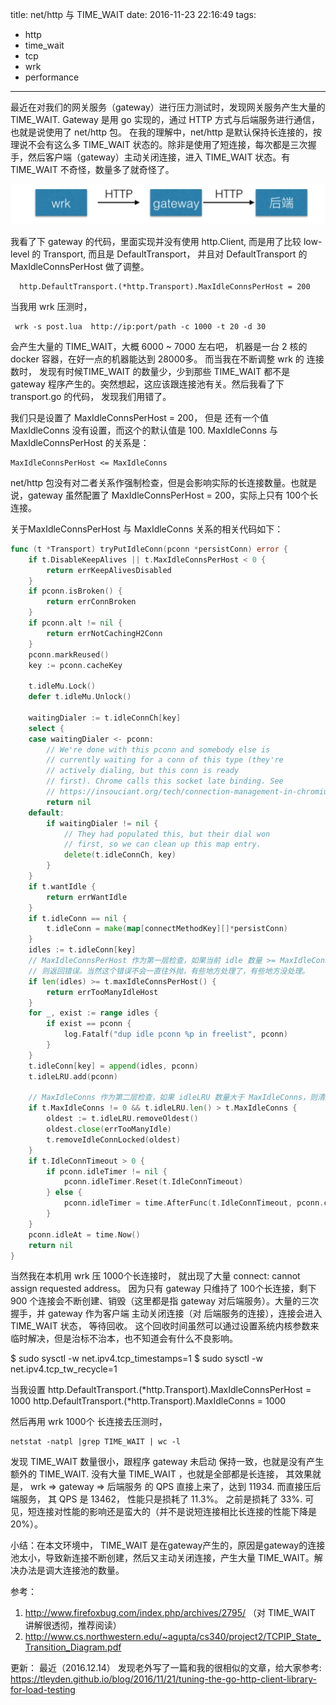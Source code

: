 title: net/http 与 TIME_WAIT
date: 2016-11-23 22:16:49
tags:
- http
- time_wait
- tcp
- wrk
- performance
---

最近在对我们的网关服务（gateway）进行压力测试时，发现网关服务产生大量的 TIME_WAIT. Gateway 是用 go 实现的，通过 HTTP 方式与后端服务进行通信，也就是说使用了 net/http 包。 在我的理解中，net/http 是默认保持长连接的，按理说不会有这么多 TIME_WAIT 状态的。除非是使用了短连接，每次都是三次握手，然后客户端（gateway）主动关闭连接，进入 TIME_WAIT 状态。有 TIME_WAIT 不奇怪，数量多了就奇怪了。


![](/images/14799159319678.jpg)


我看了下 gateway 的代码，里面实现并没有使用 http.Client, 而是用了比较 low-level 的 Transport, 而且是 DefaultTransport， 并且对 DefaultTransport 的 MaxIdleConnsPerHost 做了调整。

	  http.DefaultTransport.(*http.Transport).MaxIdleConnsPerHost = 200
	
当我用 wrk 压测时，

     wrk -s post.lua  http://ip:port/path -c 1000 -t 20 -d 30
 
会产生大量的 TIME_WAIT，大概 6000 ~ 7000 左右吧， 机器是一台 2 核的 docker 容器，在好一点的机器能达到 28000多。 而当我在不断调整 wrk 的 连接数时， 发现有时候TIME_WAIT 的数量少，少到那些 TIME_WAIT 都不是 gateway 程序产生的。突然想起，这应该跟连接池有关。然后我看了下 transport.go 的代码， 发现我们用错了。
 
我们只是设置了 MaxIdleConnsPerHost = 200， 但是 还有一个值 MaxIdleConns 没有设置，而这个的默认值是 100. MaxIdleConns 与 MaxIdleConnsPerHost 的关系是： 

    MaxIdleConnsPerHost <= MaxIdleConns
    
net/http 包没有对二者关系作强制检查，但是会影响实际的长连接数量。也就是说，gateway 虽然配置了 MaxIdleConnsPerHost = 200，实际上只有 100个长连接。

关于MaxIdleConnsPerHost 与 MaxIdleConns 关系的相关代码如下：

```go
func (t *Transport) tryPutIdleConn(pconn *persistConn) error {
	if t.DisableKeepAlives || t.MaxIdleConnsPerHost < 0 {
		return errKeepAlivesDisabled
	}
	if pconn.isBroken() {
		return errConnBroken
	}
	if pconn.alt != nil {
		return errNotCachingH2Conn
	}
	pconn.markReused()
	key := pconn.cacheKey

	t.idleMu.Lock()
	defer t.idleMu.Unlock()

	waitingDialer := t.idleConnCh[key]
	select {
	case waitingDialer <- pconn:
		// We're done with this pconn and somebody else is
		// currently waiting for a conn of this type (they're
		// actively dialing, but this conn is ready
		// first). Chrome calls this socket late binding. See
		// https://insouciant.org/tech/connection-management-in-chromium/
		return nil
	default:
		if waitingDialer != nil {
			// They had populated this, but their dial won
			// first, so we can clean up this map entry.
			delete(t.idleConnCh, key)
		}
	}
	if t.wantIdle {
		return errWantIdle
	}
	if t.idleConn == nil {
		t.idleConn = make(map[connectMethodKey][]*persistConn)
	}
	idles := t.idleConn[key]
	// MaxIdleConnsPerHost 作为第一层检查，如果当前 idle 数量 >= MaxIdleConnsPerHost，
	// 则返回错误。当然这个错误不会一直往外抛，有些地方处理了，有些地方没处理。
	if len(idles) >= t.maxIdleConnsPerHost() {
		return errTooManyIdleHost
	}
	for _, exist := range idles {
		if exist == pconn {
			log.Fatalf("dup idle pconn %p in freelist", pconn)
		}
	}
	t.idleConn[key] = append(idles, pconn)
	t.idleLRU.add(pconn)

	// MaxIdleConns 作为第二层检查，如果 idleLRU 数量大于 MaxIdleConns，则清除最老的连接 （LRU）， 保证长连接数量不超过 MaxIdleConns 
	if t.MaxIdleConns != 0 && t.idleLRU.len() > t.MaxIdleConns {
		oldest := t.idleLRU.removeOldest()
		oldest.close(errTooManyIdle)
		t.removeIdleConnLocked(oldest)
	}
	if t.IdleConnTimeout > 0 {
		if pconn.idleTimer != nil {
			pconn.idleTimer.Reset(t.IdleConnTimeout)
		} else {
			pconn.idleTimer = time.AfterFunc(t.IdleConnTimeout, pconn.closeConnIfStillIdle)
		}
	}
	pconn.idleAt = time.Now()
	return nil
}
```

当然我在本机用 wrk 压 1000个长连接时， 就出现了大量  connect: cannot assign requested address。 因为只有 gateway 只维持了 100个长连接，剩下900 个连接会不断创建、销毁（这里都是指 gateway 对后端服务）。大量的三次握手，并 gateway 作为客户端 主动关闭连接（对 后端服务的连接），连接会进入 TIME_WAIT 状态，
等待回收。 这个回收时间虽然可以通过设置系统内核参数来临时解决，但是治标不治本，也不知道会有什么不良影响。

$ sudo sysctl -w net.ipv4.tcp_timestamps=1
$ sudo sysctl -w net.ipv4.tcp_tw_recycle=1

当我设置
http.DefaultTransport.(*http.Transport).MaxIdleConnsPerHost = 1000
http.DefaultTransport.(*http.Transport).MaxIdleConns = 1000

然后再用 wrk 1000个 长连接去压测时， 
    
    netstat -natpl |grep TIME_WAIT | wc -l  

发现 TIME_WAIT 数量很小，跟程序 gateway 未启动 保持一致，也就是没有产生额外的 TIME_WAIT.
没有大量 TIME_WAIT ，也就是全部都是长连接， 其效果就是， wrk => gateway => 后端服务 的 QPS 直接上来了，达到 11934. 而直接压后端服务， 其 QPS 是 13462， 性能只是损耗了 11.3%。  之前是损耗了 33%.  可见，短连接对性能的影响还是蛮大的（并不是说短连接相比长连接的性能下降是20%）。
    
小结：在本文环境中， TIME_WAIT 是在gateway产生的，原因是gateway的连接池太小，导致新连接不断创建，然后又主动关闭连接，产生大量 TIME_WAIT。解决办法是调大连接池的数量。

参考：
1. http://www.firefoxbug.com/index.php/archives/2795/  （对 TIME_WAIT 讲解很透彻，推荐阅读）
2. http://www.cs.northwestern.edu/~agupta/cs340/project2/TCPIP_State_Transition_Diagram.pdf     


更新： 最近（2016.12.14） 发现老外写了一篇和我的很相似的文章，给大家参考:
https://tleyden.github.io/blog/2016/11/21/tuning-the-go-http-client-library-for-load-testing




